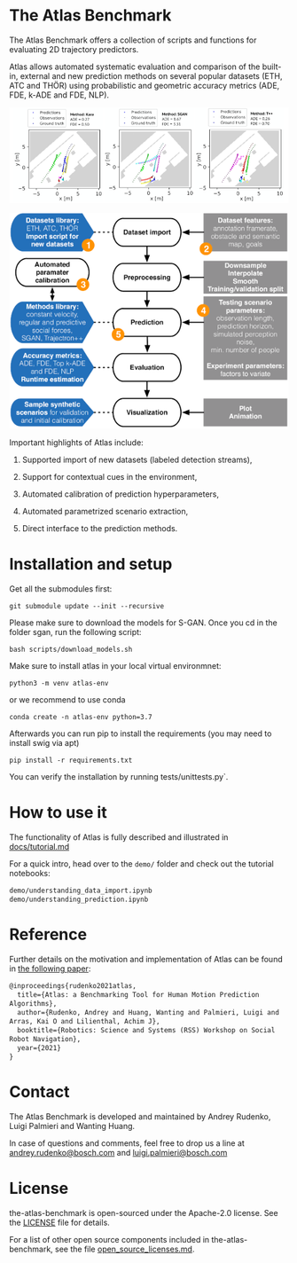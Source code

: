 # The Atlas Benchmark

The Atlas Benchmark offers a collection of scripts and functions for evaluating 2D trajectory predictors.

Atlas allows automated systematic evaluation and comparison of the built-in, external and new prediction methods on several popular datasets (ETH, ATC and THÖR) using probabilistic and geometric accuracy metrics (ADE, FDE, k-ADE and FDE, NLP).

![Predictions](docs/fig/predictions-thor3.png?raw=true "Predictions")

![The Atlas Benchmark](docs/fig/atlas-design.png?raw=true "The Atlas Benchmark")

Important highlights of Atlas include:

1. Supported import of new datasets (labeled detection streams),

2. Support for contextual cues in the environment,

3. Automated calibration of prediction hyperparameters,

4. Automated parametrized scenario extraction, 

5. Direct interface to the prediction methods.

# Installation and setup
Get all the submodules first:

```
git submodule update --init --recursive
```

Please make sure to download the models for S-GAN. Once you cd in the folder sgan, run the following script: 

```
bash scripts/download_models.sh
```

Make sure to install atlas in your local virtual environmnet:

```
python3 -m venv atlas-env
```

or we recommend to use conda

```
conda create -n atlas-env python=3.7
```

Afterwards you can run pip to install the requirements (you may need to install swig via apt)

```
pip install -r requirements.txt
```

You can verify the installation by running tests/unittests.py`.

# How to use it

The functionality of Atlas is fully described and illustrated in [docs/tutorial.md](docs/tutorial.md)

For a quick intro, head over to the `demo/` folder and check out the tutorial notebooks:
```
demo/understanding_data_import.ipynb
demo/understanding_prediction.ipynb
```

# Reference

Further details on the motivation and implementation of Atlas can be found in [the following paper](https://darko-project.eu/wp-content/uploads/papers/2021/SocialNav_WS_RSS_2021_Atlas.pdf):

```
@inproceedings{rudenko2021atlas,
  title={Atlas: a Benchmarking Tool for Human Motion Prediction Algorithms},
  author={Rudenko, Andrey and Huang, Wanting and Palmieri, Luigi and Arras, Kai O and Lilienthal, Achim J},
  booktitle={Robotics: Science and Systems (RSS) Workshop on Social Robot Navigation},
  year={2021}
}
```

# Contact

The Atlas Benchmark is developed and maintained by Andrey Rudenko, Luigi Palmieri and Wanting Huang.

In case of questions and comments, feel free to drop us a line at [andrey.rudenko@bosch.com](andrey.rudenko@bosch.com) and [luigi.palmieri@bosch.com](luigi.palmieri@bosch.com)

# License

the-atlas-benchmark is open-sourced under the Apache-2.0 license. See the
[LICENSE](LICENSE) file for details.

For a list of other open source components included in the-atlas-benchmark, see the
file [open_source_licenses.md](open_source_licenses.md).
